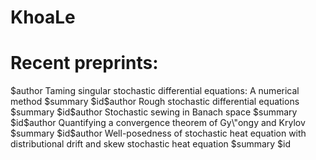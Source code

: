 # KhoaLe


# Recent preprints:
<!-- PREPRINT-LIST:START -->$author Taming singular stochastic differential equations: A numerical method $summary $id$author Rough stochastic differential equations $summary $id$author Stochastic sewing in Banach space $summary $id$author Quantifying a convergence theorem of Gy\&quot;ongy and Krylov $summary $id$author Well-posedness of stochastic heat equation with distributional drift and skew stochastic heat equation $summary $id<!-- PREPRINT-LIST:END -->